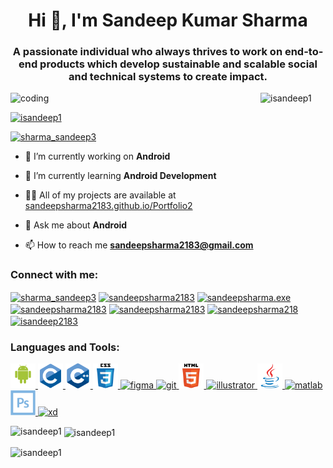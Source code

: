 <h1 align="center">Hi 👋, I'm Sandeep Kumar Sharma</h1>
<h3 align="center">A passionate individual who always thrives to work on end-to-end products which develop sustainable and scalable social and technical systems to create impact.</h3>
<img align="left" alt="coding" width=400 src="https://cdni.iconscout.com/illustration/premium/thumb/coder-3462295-2895977.png" >

<p align="left"> <img src="https://komarev.com/ghpvc/?username=isandeep1&label=Profile%20views&color=0e75b6&style=flat" alt="isandeep1" /> </p>

<p align="left"> <a href="https://github.com/ryo-ma/github-profile-trophy"><img src="https://github-profile-trophy.vercel.app/?username=isandeep1" alt="isandeep1" /></a> </p>

<p align="left"> <a href="https://twitter.com/sharma_sandeep3" target="blank"><img src="https://img.shields.io/twitter/follow/sharma_sandeep3?logo=twitter&style=for-the-badge" alt="sharma_sandeep3" /></a> </p>

- 🔭 I’m currently working on **Android**

- 🌱 I’m currently learning **Android Development**

- 👨‍💻 All of my projects are available at [sandeepsharma2183.github.io/Portfolio2](sandeepsharma2183.github.io/Portfolio2)

- 💬 Ask me about **Android**

- 📫 How to reach me **sandeepsharma2183@gmail.com**

<h3 align="left">Connect with me:</h3>
<p align="left">
<a href="https://twitter.com/sharma_sandeep3" target="blank"><img align="center" src="https://raw.githubusercontent.com/rahuldkjain/github-profile-readme-generator/master/src/images/icons/Social/twitter.svg" alt="sharma_sandeep3" height="30" width="40" /></a>
<a href="https://linkedin.com/in/sandeepsharma2183" target="blank"><img align="center" src="https://raw.githubusercontent.com/rahuldkjain/github-profile-readme-generator/master/src/images/icons/Social/linked-in-alt.svg" alt="sandeepsharma2183" height="30" width="40" /></a>
<a href="https://instagram.com/sandeepsharma.exe" target="blank"><img align="center" src="https://raw.githubusercontent.com/rahuldkjain/github-profile-readme-generator/master/src/images/icons/Social/instagram.svg" alt="sandeepsharma.exe" height="30" width="40" /></a>
<a href="https://medium.com/sandeepsharma2183" target="blank"><img align="center" src="https://raw.githubusercontent.com/rahuldkjain/github-profile-readme-generator/master/src/images/icons/Social/medium.svg" alt="sandeepsharma2183" height="30" width="40" /></a>
<a href="https://www.codechef.com/users/sandeepsharma2183" target="blank"><img align="center" src="https://cdn.jsdelivr.net/npm/simple-icons@3.1.0/icons/codechef.svg" alt="sandeepsharma2183" height="30" width="40" /></a>
<a href="https://www.hackerrank.com/sandeepsharma218" target="blank"><img align="center" src="https://raw.githubusercontent.com/rahuldkjain/github-profile-readme-generator/master/src/images/icons/Social/hackerrank.svg" alt="sandeepsharma218" height="30" width="40" /></a>
<a href="https://auth.geeksforgeeks.org/user/isandeep2183" target="blank"><img align="center" src="https://raw.githubusercontent.com/rahuldkjain/github-profile-readme-generator/master/src/images/icons/Social/geeks-for-geeks.svg" alt="isandeep2183" height="30" width="40" /></a>
</p>

<h3 align="left">Languages and Tools:</h3>
<p align="left"> <a href="https://developer.android.com" target="_blank" rel="noreferrer"> <img src="https://raw.githubusercontent.com/devicons/devicon/master/icons/android/android-original-wordmark.svg" alt="android" width="40" height="40"/> </a> <a href="https://www.cprogramming.com/" target="_blank" rel="noreferrer"> <img src="https://raw.githubusercontent.com/devicons/devicon/master/icons/c/c-original.svg" alt="c" width="40" height="40"/> </a> <a href="https://www.w3schools.com/cpp/" target="_blank" rel="noreferrer"> <img src="https://raw.githubusercontent.com/devicons/devicon/master/icons/cplusplus/cplusplus-original.svg" alt="cplusplus" width="40" height="40"/> </a> <a href="https://www.w3schools.com/css/" target="_blank" rel="noreferrer"> <img src="https://raw.githubusercontent.com/devicons/devicon/master/icons/css3/css3-original-wordmark.svg" alt="css3" width="40" height="40"/> </a> <a href="https://www.figma.com/" target="_blank" rel="noreferrer"> <img src="https://www.vectorlogo.zone/logos/figma/figma-icon.svg" alt="figma" width="40" height="40"/> </a> <a href="https://git-scm.com/" target="_blank" rel="noreferrer"> <img src="https://www.vectorlogo.zone/logos/git-scm/git-scm-icon.svg" alt="git" width="40" height="40"/> </a> <a href="https://www.w3.org/html/" target="_blank" rel="noreferrer"> <img src="https://raw.githubusercontent.com/devicons/devicon/master/icons/html5/html5-original-wordmark.svg" alt="html5" width="40" height="40"/> </a> <a href="https://www.adobe.com/in/products/illustrator.html" target="_blank" rel="noreferrer"> <img src="https://www.vectorlogo.zone/logos/adobe_illustrator/adobe_illustrator-icon.svg" alt="illustrator" width="40" height="40"/> </a> <a href="https://www.java.com" target="_blank" rel="noreferrer"> <img src="https://raw.githubusercontent.com/devicons/devicon/master/icons/java/java-original.svg" alt="java" width="40" height="40"/> </a> <a href="https://www.mathworks.com/" target="_blank" rel="noreferrer"> <img src="https://upload.wikimedia.org/wikipedia/commons/2/21/Matlab_Logo.png" alt="matlab" width="40" height="40"/> </a> <a href="https://www.photoshop.com/en" target="_blank" rel="noreferrer"> <img src="https://raw.githubusercontent.com/devicons/devicon/master/icons/photoshop/photoshop-line.svg" alt="photoshop" width="40" height="40"/> </a> <a href="https://www.adobe.com/products/xd.html" target="_blank" rel="noreferrer"> <img src="https://cdn.worldvectorlogo.com/logos/adobe-xd.svg" alt="xd" width="40" height="40"/> </a> </p>

<p><img align="left" src="https://github-readme-stats.vercel.app/api/top-langs?username=isandeep1&show_icons=true&locale=en&layout=compact" alt="isandeep1" /></p>

<p>&nbsp;<img align="center" src="https://github-readme-stats.vercel.app/api?username=isandeep1&show_icons=true&locale=en" alt="isandeep1" /></p>

<p><img align="center" src="https://github-readme-streak-stats.herokuapp.com/?user=isandeep1&" alt="isandeep1" /></p>
